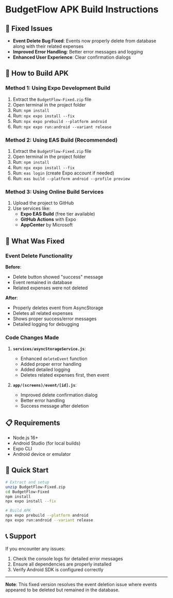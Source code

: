 # BudgetFlow APK Build Instructions

## 🔧 Fixed Issues
- **Event Delete Bug Fixed**: Events now properly delete from database along with their related expenses
- **Improved Error Handling**: Better error messages and logging
- **Enhanced User Experience**: Clear confirmation dialogs

## 📱 How to Build APK

### Method 1: Using Expo Development Build
1. Extract the `BudgetFlow-Fixed.zip` file
2. Open terminal in the project folder
3. Run: `npm install`
4. Run: `npx expo install --fix`
5. Run: `npx expo prebuild --platform android`
6. Run: `npx expo run:android --variant release`

### Method 2: Using EAS Build (Recommended)
1. Extract the `BudgetFlow-Fixed.zip` file
2. Open terminal in the project folder
3. Run: `npm install`
4. Run: `npx expo install --fix`
5. Run: `eas login` (create Expo account if needed)
6. Run: `eas build --platform android --profile preview`

### Method 3: Using Online Build Services
1. Upload the project to GitHub
2. Use services like:
   - **Expo EAS Build** (free tier available)
   - **GitHub Actions** with Expo
   - **AppCenter** by Microsoft

## 🐛 What Was Fixed

### Event Delete Functionality
**Before**: 
- Delete button showed "success" message
- Event remained in database
- Related expenses were not deleted

**After**:
- Properly deletes event from AsyncStorage
- Deletes all related expenses
- Shows proper success/error messages
- Detailed logging for debugging

### Code Changes Made
1. **`services/asyncStorageService.js`**:
   - Enhanced `deleteEvent` function
   - Added proper error handling
   - Added detailed logging
   - Deletes related expenses first, then event

2. **`app/(screens)/event/[id].js`**:
   - Improved delete confirmation dialog
   - Better error handling
   - Success message after deletion

## 📋 Requirements
- Node.js 16+
- Android Studio (for local builds)
- Expo CLI
- Android device or emulator

## 🚀 Quick Start
```bash
# Extract and setup
unzip BudgetFlow-Fixed.zip
cd BudgetFlow-Fixed
npm install
npx expo install --fix

# Build APK
npx expo prebuild --platform android
npx expo run:android --variant release
```

## 📞 Support
If you encounter any issues:
1. Check the console logs for detailed error messages
2. Ensure all dependencies are properly installed
3. Verify Android SDK is configured correctly

---
**Note**: This fixed version resolves the event deletion issue where events appeared to be deleted but remained in the database.